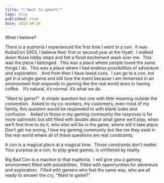 ```yaml
---
title: "\"Want to game?\""
tags: blog
published: true
date: 2010-09-26
---
```


What I believe?

There is a euphoria I experienced the first time I went to a con.  It was KublaCon 2003, I believe their first or second year at the Hyatt.  I walked down those lobby steps and felt a flood excitement wash over me.  This was the place I belonged.  This was a place where people loved the same things I do.  This was a place where I had endless possibilities of adventure and exploration.   And from then I have loved cons.  I can go to a con, not get in a single game and still love the event because I am immersed in an environment that responds to gaming like the real world does to having coffee.   It’s natural, it’s normal. It’s what we do.

“Want to game?”  A simple question but one with little meaning outside the convention.  Asked to my co-workers, my customers, even most of my family, this question would be responded to with blank looks and confusion.   Asked to those in my gaming community the response is far more optimistic but still filled with doubts about what game we’ll play, when we’ll find time to do it, who else will be in the game, where will it take place.  Don’t get me wrong, I love my gaming community but like me they exist in the real world where all of these questions are real constraints.

A con is a magical place at a magical time.  Those constraints don’t matter.  Your purpose at a con, to play great games, is unfiltered by reality.

Big Bad Con is a reaction to that euphoria.  I will give you a gaming environment filled with possibilities.  Filled with opportunities for adventure and exploration.  Filled with gamers who feel the same way, who are all ready to answer the cry, “Want to game?”

